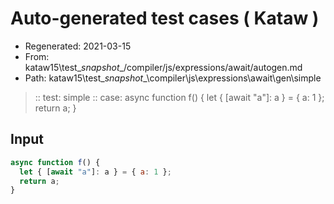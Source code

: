 # Auto-generated test cases ( Kataw )
- Regenerated: 2021-03-15
- From: kataw15\test\__snapshot__/compiler/js/expressions/await/autogen.md
- Path: kataw15\test\__snapshot__\compiler\js\expressions\await\gen\simple
> :: test: simple
> :: case: async function f() {
>            let { [await "a"]: a } = { a: 1 };
>            return a;
>          }
## Input

`````js
async function f() {
  let { [await "a"]: a } = { a: 1 };
  return a;
}
`````
